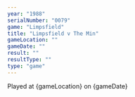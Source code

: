 ```yaml
---
year: "1988"
serialNumber: "0079" 
game: "Limpsfield"
title: "Limpsfield v The Min"
gameLocation: ""
gameDate: ""
result: ""
resultType: ""
type: "game"
---
```


Played at {gameLocation} on {gameDate} 